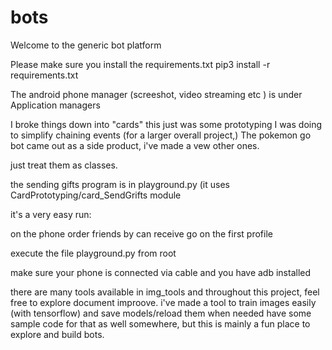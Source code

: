 # bots
Welcome to the generic bot platform

Please make sure you install the requirements.txt
pip3 install -r requirements.txt

The android phone manager (screeshot, video streaming etc ) is under Application managers


I broke things down into "cards" this just was some prototyping I was doing to simplify chaining events (for a larger overall project,)
The pokemon go bot came out as a side product, i've made a vew other ones.

just treat them as classes.

the sending gifts program is in playground.py (it uses CardPrototyping/card_SendGrifts module

it's a very easy run:

on the phone order friends by can receive
go on the first profile

execute the file playground.py from root

make sure your phone is connected via cable and you have adb installed

there are many tools available in img_tools and throughout this project, feel free to explore document improove.
i've made a tool to train images easily (with tensorflow) and save models/reload them when needed
have some sample code for that as well somewhere, but this is mainly a fun place to explore and build bots.

